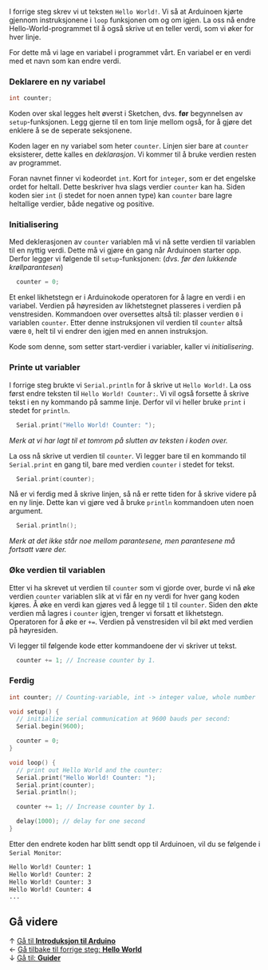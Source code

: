 I forrige steg skrev vi ut teksten `Hello World!`. Vi så at Arduinoen kjørte gjennom instruksjonene i `loop` funksjonen om og om igjen. La oss nå endre Hello-World-programmet til å også skrive ut en teller verdi, som vi øker for hver linje.

For dette må vi lage en variabel i programmet vårt. En variabel er en verdi med et navn som kan endre verdi.

### Deklarere en ny variabel 

``` cpp
int counter;
```

Koden over skal legges helt øverst i Sketchen, dvs. **før** begynnelsen av `setup`-funksjonen. Legg gjerne til en tom linje mellom også, for å gjøre det enklere å se de seperate seksjonene.

Koden lager en ny variabel som heter `counter`. Linjen sier bare at `counter` eksisterer, dette kalles en *deklarasjon*. Vi kommer til å bruke verdien resten av programmet.

Foran navnet finner vi kodeordet `int`. Kort for `integer`, som er det engelske ordet for heltall. Dette beskriver hva slags verdier `counter` kan ha. Siden koden sier `int` (i stedet for noen annen type) kan `counter` bare lagre heltallige verdier, både negative og positive.

### Initialisering 

Med deklerasjonen av `counter` variablen må vi nå sette verdien til variablen til en nyttig verdi. Dette må vi gjøre én gang når Arduinoen starter opp. Derfor legger vi følgende til `setup`-funksjonen: (*dvs. før den lukkende krøllparantesen*)

``` cpp
  counter = 0;
```

Et enkel likhetstegn er i Arduinokode operatoren for å lagre en verdi i en variabel. Verdien på høyresiden av likhetstegnet plasseres i verdien på venstresiden. Kommandoen over oversettes altså til: plasser verdien `0` i variablen `counter`. Etter denne instruksjonen vil verdien til `counter` altså være `0`, helt til vi endrer den igjen med en annen instruksjon.

Kode som denne, som setter start-verdier i variabler, kaller vi *initialisering*.

### Printe ut variabler 

I forrige steg brukte vi `Serial.println` for å skrive ut `Hello World!`. La oss først endre teksten til `Hello World! Counter:`. Vi vil også forsette å skrive tekst i en ny kommando på samme linje. Derfor vil vi heller bruke `print` i stedet for `println`.

``` cpp
  Serial.print("Hello World! Counter: ");
```

*Merk at vi har lagt til et tomrom på slutten av teksten i koden over.*

La oss nå skrive ut verdien til `counter`. Vi legger bare til en kommando til `Serial.print` en gang til, bare med verdien `counter` i stedet for tekst.

``` cpp
  Serial.print(counter);
```

Nå er vi ferdig med å skrive linjen, så nå er rette tiden for å skrive videre på en ny linje. Dette kan vi gjøre ved å bruke `println` kommandoen uten noen argument.

``` cpp
  Serial.println();
```

*Merk at det ikke står noe mellom parantesene, men parantesene må fortsatt være der.*

### Øke verdien til variablen 

Etter vi ha skrevet ut verdien til `counter` som vi gjorde over, burde vi nå øke verdien `counter` variablen slik at vi får en ny verdi for hver gang koden kjøres. Å øke en verdi kan gjøres ved å legge til `1` til `counter`. Siden den økte verdien må lagres i `counter` igjen, trenger vi forsatt et likhetstegn.  
Operatoren for å øke er `+=`. Verdien på venstresiden vil bil økt med verdien på høyresiden.

Vi legger til følgende kode etter kommandoene der vi skriver ut tekst.

``` cpp
  counter += 1; // Increase counter by 1.
```

### Ferdig 

``` cpp
int counter; // Counting-variable, int -> integer value, whole number

void setup() {
  // initialize serial communication at 9600 bauds per second:
  Serial.begin(9600);

  counter = 0;
}

void loop() {
  // print out Hello World and the counter:
  Serial.print("Hello World! Counter: ");
  Serial.print(counter);
  Serial.println();

  counter += 1; // Increase counter by 1.

  delay(1000); // delay for one second
}
```

Etter den endrete koden har blitt sendt opp til Arduinoen, vil du se følgende i `Serial Monitor`:

``` txt
Hello World! Counter: 1
Hello World! Counter: 2
Hello World! Counter: 3
Hello World! Counter: 4
...
```

## Gå videre

&uarr; [Gå til **Introduksjon til Arduino**][intro-prog-home]  
&larr; [Gå tilbake til forrige steg: **Hello World**][hello-world]  
&darr; [Gå til: **Guider**][guides]  

[intro-prog-home]: Introduksjon-til-Arduino-programmering
[hello-world]: Arduino-varianten-av-Hello-World
[guides]: airbit-Guider
